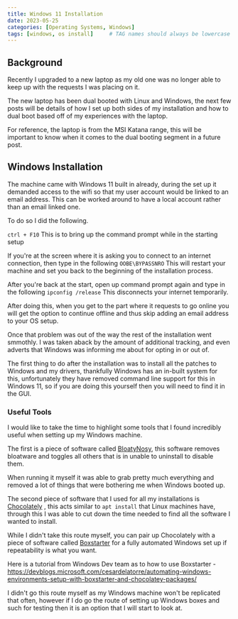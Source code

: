 ```yaml
---
title: Windows 11 Installation
date: 2023-05-25 
categories: [Operating Systems, Windows]
tags: [windows, os install]     # TAG names should always be lowercase
---
```


## Background

Recently I upgraded to a new laptop as my old one was no longer able to keep up with the requests I was placing on it.

The new laptop has been dual booted with Linux and Windows, the next few posts will be details of how I set up both sides of my installation and how to dual boot based off of my experiences with the laptop.

For reference, the laptop is from the MSI Katana range, this will be important to know when it comes to the dual booting segment in a future post.

## Windows Installation

The machine came with Windows 11 built in already, during the set up it demanded access to the wifi so that my user account would be linked to an email address. This can be worked around to have a local account rather than an email linked one.

To do so I did the following.

``ctrl + F10``
This is to bring up the command prompt while in the starting setup

If you're at the screen where it is asking you to connect to an internet connection, then type in the following
``OOBE\BYPASSNRO``
This will restart your machine and set you back to the beginning of the installation process.

After you're back at the start, open up command prompt again and type in the following
``ipconfig /release``
This disconnects your internet temporarily.

After doing this, when you get to the part where it requests to go online you will get the option to continue offline and thus skip adding an email address to your OS setup.

Once that problem was out of the way the rest of the installation went smmothly. I was taken aback by the amount of additional tracking, and even adverts that Windows was informing me about for opting in or out of.

The first thing to do after the installation was to install all the patches to Windows and my drivers, thankfully Windows has an in-built system for this, unfortunately they have removed command line support for this in Windows 11, so if you are doing this yourself then you will need to find it in the GUI.

### Useful Tools

I would like to take the time to highlight some tools that I found incredibly useful when setting up my Windows machine.

The first is a piece of software called [BloatyNosy](https://www.builtbybel.com/blog/about-bloatynosy), this software removes bloatware and toggles all others that is in unable to uninstall to disable them.

When running it myself it was able to grab pretty much everything and removed a lot of things that were bothering me when Windows booted up.

The second piece of software that I used for all my installations is [Chocolately](https://community.chocolatey.org/) , this acts similar to ``apt install`` that Linux machines have, through this I was able to cut down the time needed to find all the software I wanted to install.

While I didn't take this route myself, you can pair up Chocolately with a piece of software called [Boxstarter](https://boxstarter.org/) for a fully automated Windows set up if repeatability is what you want.

Here is a tutorial from Windows Dev team as to how to use Boxstarter - https://devblogs.microsoft.com/cesardelatorre/automating-windows-environments-setup-with-boxstarter-and-chocolatey-packages/

I didn't go this route myself as my Windows machine won't be replicated that often, however if I do go the route of setting up Windows boxes and such for testing then it is an option that I will start to look at.
